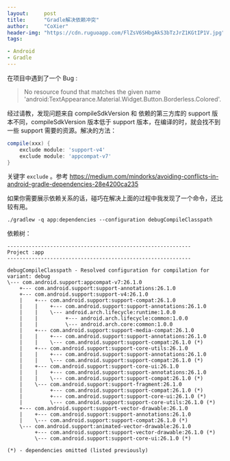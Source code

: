 ```yaml
---
layout:     post
title:      "Gradle解决依赖冲突"
author:     "CoXier"
header-img: "https://cdn.ruguoapp.com/FlZsV6SHbgAkS3bTzJrZ1KGtIP1V.jpg"
tags:

- Android
- Gradle
---
```


在项目中遇到了一个 Bug :

> No resource found that matches the given name 'android:TextAppearance.Material.Widget.Button.Borderless.Colored'.

经过请教，发现问题来自 compileSdkVersion 和 依赖的第三方库的 support 版本不同，compileSdkVersion 版本低于 support 版本，在编译的时，就会找不到一些
 support 需要的资源。解决的方法：

 ```groovy
 compile(xxx) {
     exclude module: 'support-v4'
     exclude module: 'appcompat-v7'
 }
 ```
 关键字 `exclude` 。参考 https://medium.com/mindorks/avoiding-conflicts-in-android-gradle-dependencies-28e4200ca235

 如果你需要展示依赖关系的话，碰巧在解决上面的过程中我发现了一个命令，还比较有用。

 ```
 ./gradlew -q app:dependencies --configuration debugCompileClasspath   
 ```
 依赖树：
 ```
 ------------------------------------------------------------
Project :app
------------------------------------------------------------

debugCompileClasspath - Resolved configuration for compilation for variant: debug
\--- com.android.support:appcompat-v7:26.1.0
     +--- com.android.support:support-annotations:26.1.0
     +--- com.android.support:support-v4:26.1.0
     |    +--- com.android.support:support-compat:26.1.0
     |    |    +--- com.android.support:support-annotations:26.1.0
     |    |    \--- android.arch.lifecycle:runtime:1.0.0
     |    |         +--- android.arch.lifecycle:common:1.0.0
     |    |         \--- android.arch.core:common:1.0.0
     |    +--- com.android.support:support-media-compat:26.1.0
     |    |    +--- com.android.support:support-annotations:26.1.0
     |    |    \--- com.android.support:support-compat:26.1.0 (*)
     |    +--- com.android.support:support-core-utils:26.1.0
     |    |    +--- com.android.support:support-annotations:26.1.0
     |    |    \--- com.android.support:support-compat:26.1.0 (*)
     |    +--- com.android.support:support-core-ui:26.1.0
     |    |    +--- com.android.support:support-annotations:26.1.0
     |    |    \--- com.android.support:support-compat:26.1.0 (*)
     |    \--- com.android.support:support-fragment:26.1.0
     |         +--- com.android.support:support-compat:26.1.0 (*)
     |         +--- com.android.support:support-core-ui:26.1.0 (*)
     |         \--- com.android.support:support-core-utils:26.1.0 (*)
     +--- com.android.support:support-vector-drawable:26.1.0
     |    +--- com.android.support:support-annotations:26.1.0
     |    \--- com.android.support:support-compat:26.1.0 (*)
     \--- com.android.support:animated-vector-drawable:26.1.0
          +--- com.android.support:support-vector-drawable:26.1.0 (*)
          \--- com.android.support:support-core-ui:26.1.0 (*)

(*) - dependencies omitted (listed previously)
 ```
